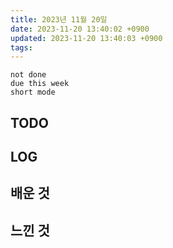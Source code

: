 ```yaml
---
title: 2023년 11월 20일
date: 2023-11-20 13:40:02 +0900
updated: 2023-11-20 13:40:03 +0900
tags: 
---
```


```tasks
not done 
due this week
short mode
```

## TODO

## LOG

## 배운 것

## 느낀 것
